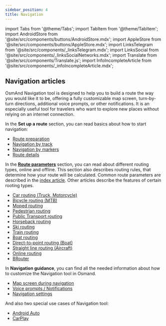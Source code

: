 ```yaml
---
sidebar_position: 4
title: Navigation
---
```


import Tabs from '@theme/Tabs';
import TabItem from '@theme/TabItem';
import AndroidStore from '@site/src/components/buttons/AndroidStore.mdx';
import AppleStore from '@site/src/components/buttons/AppleStore.mdx';
import LinksTelegram from '@site/src/components/_linksTelegram.mdx';
import LinksSocial from '@site/src/components/_linksSocialNetworks.mdx';
import Translate from '@site/src/components/Translate.js';
import InfoIncompleteArticle from '@site/src/components/_infoIncompleteArticle.mdx';


## Navigation articles

OsmAnd Navigation tool is designed to help you to build a route the way you would like it to be, offering a fully customizable map screen, turn-by-turn directions, additional voice prompts, or other notifications. It is an especially useful tool for travelers who want to explore new places without relying on an internet connection.

In the **Set up a route** section, you can read basics about how to start navigation:

- [Route preparation](./setup/route-navigation.md)
- [Navigation by track](./setup/gpx-navigation.md)
- [Navigation by markers](./setup/markers-navigation.md)
- [Route details](./setup/route-details.md)

In the **[Route parameters](./routing/index.md)** section, you can read about different routing types, online and offline. This section also describes routing rules, that determine how your route will be calculated. Common route parameters are described in the [index article](./routing/index.md). Other articles describe the features of certain rooting types.
- [Car routing (Truck, Motorcycle)](./routing/car-based-routing.md)
- [Bicycle routing (MTB)](./routing/bicycle-based-routing.md)
- [Moped routing](./routing/moped-routing.md)
- [Pedestrian routing](./routing/pedestrian-routing.md)
- [Public Transport routing](./routing/public-transport-navigation.md)
- [Horseback routing](./routing/horse-routing.md)
- [Ski routing](./routing/ski-routing.md)
- [Train routing](./routing/train-routing.md)
- [Boat routing](./routing/boat-navigation.md)
- [Direct-to-point routing (Boat)](./routing/direct-to-point-routing.md)
- [Straight line routing (Aircraft)](./routing/straight-line-routing.md)
- [Online routing](./routing/online-routing.md)
- [BRouter](./routing/brouter.md)

In **Navigation guidance**, you can find all the needed information about how to customize the Navigation tool in Osmand.

- [Map screen during navigation](./guidance/map-during-navigation.md)
- [Voice prompts / Notifications](./guidance/voice-navigation.md)
- [Navigation settings](./guidance/navigation-settings.md)

And also two special use cases of Navigation tool:

- [Android Auto](./auto-car.md)
- [CarPlay](./car-play.md)
